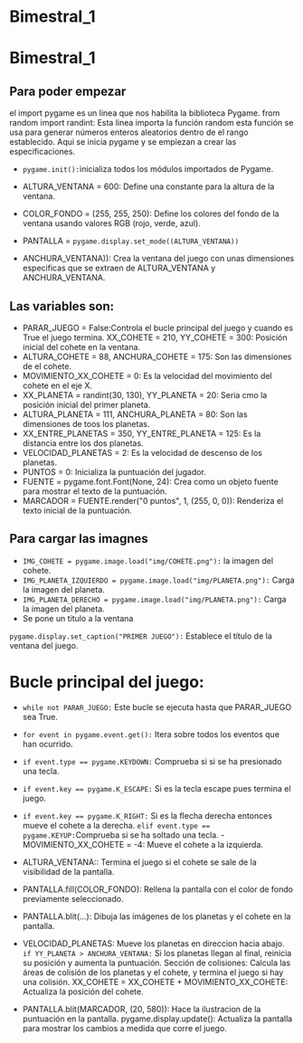 # Bimestral_1
# Bimestral_1

## Para poder empezar
el import pygame es un linea que nos habilita la biblioteca Pygame.
from random import randint: Esta linea importa la función random esta función se usa para generar números enteros aleatorios dentro de el rango establecido.
Aqui se inicia pygame y se empiezan a crear las especificaciones.

- ```pygame.init():```inicializa todos los módulos importados de Pygame.

- ALTURA_VENTANA = 600: Define una constante para la altura de la ventana.
- COLOR_FONDO = (255, 255, 250): Define los colores del fondo de la ventana usando valores RGB (rojo, verde, azul).
- PANTALLA = ```pygame.display.set_mode((ALTURA_VENTANA))```
- ANCHURA_VENTANA)): Crea la ventana del juego con unas dimensiones especificas que se extraen de ALTURA_VENTANA y ANCHURA_VENTANA.
## Las variables son:

- PARAR_JUEGO = False:Controla el bucle principal del juego y cuando es True el juego termina.
XX_COHETE = 210, YY_COHETE = 300: Posición inicial del cohete en la ventana.
- ALTURA_COHETE = 88, ANCHURA_COHETE = 175: Son las dimensiones de el cohete.
- MOVIMIENTO_XX_COHETE = 0: Es la velocidad del movimiento del cohete en el eje X.
- XX_PLANETA = randint(30, 130), YY_PLANETA = 20: Seria cmo la posición inicial del primer planeta.
- ALTURA_PLANETA = 111, ANCHURA_PLANETA = 80: Son las dimensiones de toos los planetas.
- XX_ENTRE_PLANETAS = 350, YY_ENTRE_PLANETA = 125: Es la distancia entre los dos planetas.
- VELOCIDAD_PLANETAS = 2: Es la velocidad de descenso de los planetas.
- PUNTOS = 0: Inicializa la puntuación del jugador.
- FUENTE = pygame.font.Font(None, 24): Crea como un objeto fuente para mostrar el texto de la puntuación.
- MARCADOR = FUENTE.render("0 puntos", 1, (255, 0, 0)): Renderiza el texto inicial de la puntuación.

## Para cargar las imagnes

- ```IMG_COHETE = pygame.image.load("img/COHETE.png"):``` la imagen del cohete.
- ```IMG_PLANETA_IZQUIERDO = pygame.image.load("img/PLANETA.png"):``` Carga la imagen del planeta.
- ```IMG_PLANETA_DERECHO = pygame.image.load("img/PLANETA.png"):``` Carga la imagen del planeta.
- Se pone un titulo a la ventana

```pygame.display.set_caption("PRIMER JUEGO"):``` Establece el título de la ventana del juego.
# Bucle principal del juego:

- ```while not PARAR_JUEGO:``` Este bucle se ejecuta hasta que PARAR_JUEGO sea True.
- ```for event in pygame.event.get():``` Itera sobre todos los eventos que han ocurrido.
- ```if event.type == pygame.KEYDOWN:``` Comprueba si si se ha presionado una tecla.
- ```if event.key == pygame.K_ESCAPE:``` Si es la tecla escape pues termina el juego.
- ```if event.key == pygame.K_RIGHT:``` Si es la flecha derecha entonces mueve el cohete a la derecha.
```elif event.type == pygame.KEYUP:```Comprueba si se ha soltado una tecla.
-MOVIMIENTO_XX_COHETE = -4: Mueve el cohete a la izquierda.
- ALTURA_VENTANA:: Termina el juego si el cohete se sale de la visibilidad de la pantalla.
- PANTALLA.fill(COLOR_FONDO): Rellena la pantalla con el color de fondo previamente seleccionado.
- PANTALLA.blit(...): Dibuja las imágenes de los planetas y el cohete en la pantalla.

- VELOCIDAD_PLANETAS: Mueve los planetas en direccion hacia abajo.
```if YY_PLANETA > ANCHURA_VENTANA:``` Si los planetas llegan al final, reinicia su posición y aumenta la puntuación.
Sección de colisiones: Calcula las áreas de colisión de los planetas y el cohete, y termina el juego si hay una colisión.
XX_COHETE = XX_COHETE + MOVIMIENTO_XX_COHETE: Actualiza la posición del cohete.
- PANTALLA.blit(MARCADOR, (20, 580)): Hace la ilustracion de la puntuación en la pantalla.
pygame.display.update(): Actualiza la pantalla para mostrar los cambios a medida que corre el juego.